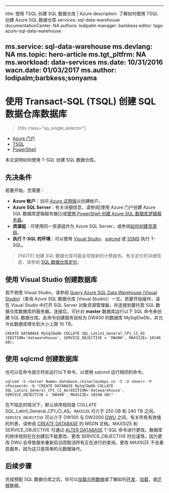<!-- Remove MSDN subscription benifits & azure portal sqlDW & load samples  -->
---
title: 使用 TSQL 创建 SQL 数据仓库 | Azure
description: 了解如何使用 TSQL 创建 Azure SQL 数据仓库
services: sql-data-warehouse
documentationCenter: NA
authors: lodipalm
manager: barbkess
editor: 
tags: azure-sql-data-warehouse

ms.service: sql-data-warehouse
ms.devlang: NA
ms.topic: hero-article
ms.tgt_pltfrm: NA
ms.workload: data-services
ms.date: 10/31/2016
wacn.date: 01/03/2017
ms.author: lodipalm;barbkess;sonyama
---

# 使用 Transact-SQL (TSQL) 创建 SQL 数据仓库数据库

> [!div class="op_single_selector"]
- [Azure 门户](./sql-data-warehouse-get-started-provision.md)
- [TSQL](./sql-data-warehouse-get-started-create-database-tsql.md)
- [PowerShell](./sql-data-warehouse-get-started-provision-powershell.md)

本文说明如何使用 T-SQL 创建 SQL 数据仓库。

## 先决条件
若要开始，您需要：

- **Azure 帐户**：访问 [Azure 试用版][]以创建帐户。
- **Azure SQL Server**：有关详细信息，请参阅[使用 Azure 门户创建 Azure SQL 数据库逻辑服务器][]或[使用 PowerShell 创建 Azure SQL 数据库逻辑服务器][]。
- **资源组**：可使用同一资源组作为 Azure SQL Server，或参阅[如何创建资源组][]。
- **执行 T-SQL 的环境**：可以使用 [Visual Studio][Installing Visual Studio and SSDT]、[sqlcmd][] 或 [SSMS][] 执行 T-SQL。

> [!NOTE] 创建 SQL 数据仓库可能会导致新的计费服务。有关定价的详细信息，请参阅 [SQL 数据仓库定价][]。

## 使用 Visual Studio 创建数据库
若不熟悉 Visual Studio，请参阅 [Query Azure SQL Data Warehouse (Visual Studio)][Query Azure SQL Data Warehouse (Visual Studio)]（查询 Azure SQL 数据仓库 (Visual Studio)）一文。若要开始操作，请在 Visual Studio 中打开 SQL Server 对象资源管理器，并连接到要托管 SQL 数据仓库数据库的服务器。连接后，可针对 **master** 数据库运行以下 SQL 命令来创建 SQL 数据仓库。此命令创建服务目标为 DW400 的数据库 MySqlDwDb，并允许此数据库增长到大小上限 10 TB。

	CREATE DATABASE MySqlDwDb COLLATE SQL_Latin1_General_CP1_CI_AS (EDITION='datawarehouse', SERVICE_OBJECTIVE = 'DW400', MAXSIZE= 10240 GB);

## 使用 sqlcmd 创建数据库
也可以在命令提示符处运行以下命令，以使用 sqlcmd 运行相同的命令。

	sqlcmd -S <Server Name>.database.chinacloudapi.cn -I -U <User> -P <Password> -Q "CREATE DATABASE MySqlDwDb COLLATE SQL_Latin1_General_CP1_CI_AS(EDITION='datawarehouse', SERVICE_OBJECTIVE = 'DW400', MAXSIZE= 10240 GB)"

在不指定的情况下，默认排序规则是 COLLATE SQL\_Latin1\_General\_CP1\_CI\_AS。`MAXSIZE` 可介于 250 GB 和 240 TB 之间。`SERVICE_OBJECTIVE` 可以介于 DW100 与 DW2000 [DWU][DWU] 之间。有关所有有效值的列表，请参阅 [CREATE DATABASE][CREATE DATABASE] 的 MSDN 文档。MAXSIZE 和 SERVICE\_OBJECTIVE 可通过 [ALTER DATABASE][ALTER DATABASE] T-SQL 命令进行更改。数据库的排序规则在在创建后不能更改。更改 SERVICE\_OBJECTIVE 时应谨慎，因为更改 DWU 会导致服务重新启动而取消所有正在进行的查询。更改 MAXSIZE 不会重启服务，因为这只是简单的元数据操作。

## 后续步骤
完成预配 SQL 数据仓库之后，你可以[加载示例数据][load sample data]或了解如何[开发][develop]、[加载][load]，或[迁移][migrate]数据。

<!--Article references-->
[DWU]: ./sql-data-warehouse-overview-what-is.md#data-warehouse-units
[how to create a SQL Data Warehouse from the Azure portal]: ./sql-data-warehouse-get-started-provision.md
[Query Azure SQL Data Warehouse (Visual Studio)]: ./sql-data-warehouse-query-visual-studio.md
[migrate]: ./sql-data-warehouse-overview-migrate.md
[develop]: ./sql-data-warehouse-overview-develop.md
[load]: ./sql-data-warehouse-overview-load.md
[load sample data]: ./sql-data-warehouse-load-sample-databases.md
[使用 Azure 门户预览创建 Azure SQL 数据库逻辑服务器]: ../sql-database/sql-database-get-started.md#create-an-azure-sql-database-logical-server
[使用 PowerShell 创建 Azure SQL 数据库逻辑服务器]: ../sql-database/sql-database-get-started-powershell.md#database-setup-create-a-resource-group-server-and-firewall-rule
[如何创建资源组]: ../azure-resource-manager/resource-group-template-deploy-portal.md#create-resource-group
[Installing Visual Studio and SSDT]: ./sql-data-warehouse-install-visual-studio.md
[sqlcmd]: ./sql-data-warehouse-get-started-connect-sqlcmd.md

<!--MSDN references--> 
[CREATE DATABASE]: https://msdn.microsoft.com/zh-cn/library/mt204021.aspx
[ALTER DATABASE]: https://msdn.microsoft.com/zh-cn/library/mt204042.aspx
[SSMS]: https://msdn.microsoft.com/zh-cn/library/mt238290.aspx

<!--Other Web references-->
[SQL 数据仓库定价]: https://www.azure.cn/pricing/details/sql-data-warehouse/
[Azure 试用版]: https://www.azure.cn/pricing/1rmb-trial/
[MSDN Azure 信用额度]: https://www.azure.cn/pricing/member-offers/

<!---HONumber=Mooncake_Quality_Review_1230_2016-->